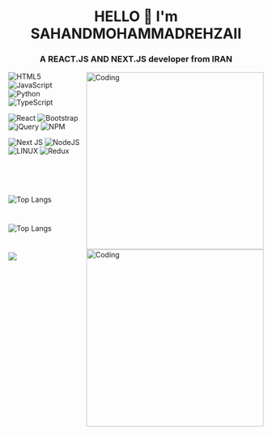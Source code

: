 <h1 align="center">  
  HELLO 👋 I'm SAHANDMOHAMMADREHZAII
</h1>

<h3 align="center">
  
  A REACT.JS AND NEXT.JS developer from IRAN
  
</h3>
<img align="right" alt="Coding" width="350" src="https://sahand.storage.iran.liara.space/picture-3/rc2xyhpx49m71.gif">

![HTML5](https://img.shields.io/badge/html5-%23E34F26.svg?style=for-the-badge&logo=html5&logoColor=black)  ![JavaScript](https://img.shields.io/badge/javascript-%23323330.svg?style=for-the-badge&logo=javascript&logoColor=%23F7DF1E)  ![Python](https://img.shields.io/badge/python-3670A0?style=for-the-badge&logo=python&logoColor=ffdd54)  ![TypeScript](https://img.shields.io/badge/typescript-%23007ACC.svg?style=for-the-badge&logo=typescript&logoColor=white) 

![React](https://img.shields.io/badge/react-%2320232a.svg?style=for-the-badge&logo=react&logoColor=%2361DAFB)  ![Bootstrap](https://img.shields.io/badge/bootstrap-%23563D7C.svg?style=for-the-badge&logo=bootstrap&logoColor=white)  ![jQuery](https://img.shields.io/badge/jquery-%230769AD.svg?style=for-the-badge&logo=jquery&logoColor=white)  ![NPM](https://img.shields.io/badge/NPM-%23000000.svg?style=for-the-badge&logo=npm&logoColor=white)

![Next JS](https://img.shields.io/badge/Next-black?style=for-the-badge&logo=next.js&logoColor=white) ![NodeJS](https://img.shields.io/badge/node.js-6DA55F?style=for-the-badge&logo=node.js&logoColor=white) ![LINUX](https://img.shields.io/badge/Linux-FCC624?style=for-the-badge&logo=linux&logoColor=black) ![Redux](https://img.shields.io/badge/redux-%23593d88.svg?style=for-the-badge&logo=redux&logoColor=white)

<br>

<br>

<br>

<img align="right" alt="Coding" width="350" heiht="500px" src="https://sahand.storage.iran.liara.space/picture-4/website%20poster.png">

![Top Langs](https://github-readme-stats.vercel.app/api/top-langs/?username=sahandmohammadrehzaii&layout=compact)

#

![Top Langs](https://github-readme-stats.vercel.app/api?username=sahandmohammadrehzaii&show_icons=true&hide=contribs,prs&cache_seconds=86400&theme=moltack)

#

#

<p>

  <img align="center" src="https://github-readme-streak-stats.herokuapp.com/?user=sahandmohammadrehzaii&">

</p>
